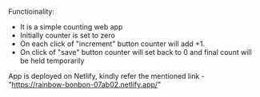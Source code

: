 Functioinality:
- It is a simple counting web app
- Initially counter is set to zero
- On each click of "increment" button counter will add +1.
- On click of "save" button counter will set back to 0 and final count will be held temporarily
  
App is deployed on Netlify, kindly refer the mentioned link - "https://rainbow-bonbon-07ab02.netlify.app/"
